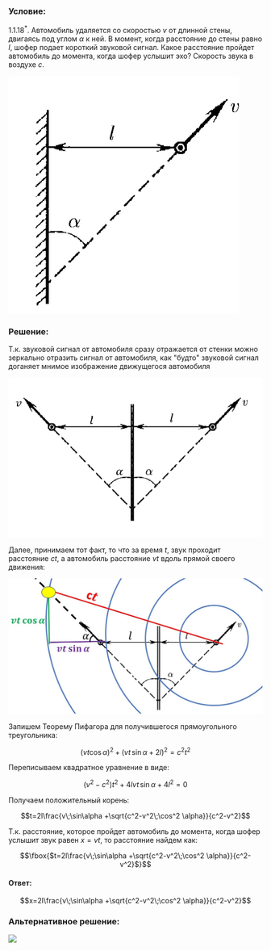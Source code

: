 ###  Условие: 

$1.1.18^*.$ Автомобиль удаляется со скоростью $v$ от длинной стены, двигаясь под углом $\alpha$ к ней. В момент, когда расстояние до стены равно $l$, шофер подает короткий звуковой сигнал. Какое расстояние пройдет автомобиль до момента, когда шофер услышит эхо? Скорость звука в воздухе $c$. 

![ К задаче 1.1.18 |457x471, 31%](../../img/1.1.18/statement.png)

###  Решение: 

Т.к. звуковой сигнал от автомобиля сразу отражается от стенки можно зеркально отразить сигнал от автомобиля, как "будто" звуковой сигнал доганяет мнимое изображение движущегося автомобиля 

![ Зеркальное отражение относительно стенки |794x498, 59%](../../img/1.1.18/Mirror.png)

Далее, принимаем тот факт, то что за время $t$, звук проходит расстояние $ct$, а автомобиль расстояние $vt$ вдоль прямой своего движения: 

![|1105x587, 67%](../../img/1.1.18/sol.jpg) 

Запишем Теорему Пифагора для получившегося прямоугольного треугольника: 

$$(vt\cos\alpha )^2+(vt\,\sin\alpha + 2l)^2 = c^2t^2$$ 

Переписываем квадратное уравнение в виде: 

$$(v^2-c^2)t^2 + 4lvt\,\sin\alpha + 4l^2= 0$$ 

Получаем положительный корень: 

$$t=2l\frac{v\;\sin\alpha +\sqrt{c^2-v^2\;\cos^2 \alpha}}{c^2-v^2}$$ 

Т.к. расстояние, которое пройдет автомобиль до момента, когда шофер услышит звук равен $x=vt$, то расстояние найдем как: 

$$\fbox{$t=2l\frac{v\;\sin\alpha +\sqrt{c^2-v^2\;\cos^2 \alpha}}{c^2-v^2}$}$$ 

####  Ответ: 

$$x=2l\frac{v\;\sin\alpha +\sqrt{c^2-v^2\;\cos^2 \alpha}}{c^2-v^2}$$

###  Альтернативное решение: 

![](https://www.youtube.com/embed/-YV-AxcjINM)   

